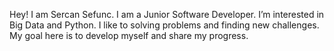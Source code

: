 Hey! I am Sercan Sefunc. I am a Junior Software Developer. I’m interested in Big Data and Python. I like to solving problems and finding new challenges.
My goal here is to develop myself and share my progress.


